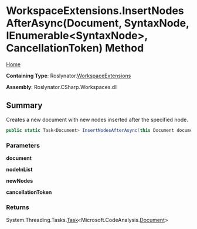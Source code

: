 <a name="_top"></a>

# WorkspaceExtensions\.InsertNodesAfterAsync\(Document, SyntaxNode, IEnumerable\<SyntaxNode>, CancellationToken\) Method

[Home](../../../README.md#_top)

**Containing Type**: Roslynator\.[WorkspaceExtensions](../README.md#_top)

**Assembly**: Roslynator\.CSharp\.Workspaces\.dll

## Summary

Creates a new document with new nodes inserted after the specified node\.

```csharp
public static Task<Document> InsertNodesAfterAsync(this Document document, SyntaxNode nodeInList, IEnumerable<SyntaxNode> newNodes, CancellationToken cancellationToken = default(CancellationToken))
```

### Parameters

**document**

**nodeInList**

**newNodes**

**cancellationToken**

### Returns

System\.Threading\.Tasks\.[Task](https://docs.microsoft.com/en-us/dotnet/api/system.threading.tasks.task-1)\<Microsoft\.CodeAnalysis\.[Document](https://docs.microsoft.com/en-us/dotnet/api/microsoft.codeanalysis.document)>


